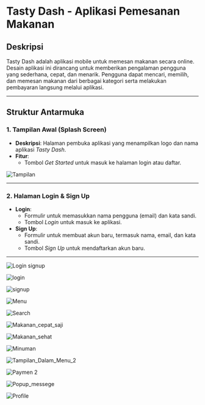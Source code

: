 # Tasty Dash - Aplikasi Pemesanan Makanan

## Deskripsi
Tasty Dash adalah aplikasi mobile untuk memesan makanan secara online. Desain aplikasi ini dirancang untuk memberikan pengalaman pengguna yang sederhana, cepat, dan menarik. Pengguna dapat mencari, memilih, dan memesan makanan dari berbagai kategori serta melakukan pembayaran langsung melalui aplikasi.

---

## Struktur Antarmuka

### 1. **Tampilan Awal (Splash Screen)**
   - **Deskripsi**: Halaman pembuka aplikasi yang menampilkan logo dan nama aplikasi *Tasty Dash*.
   - **Fitur**:
     - Tombol *Get Started* untuk masuk ke halaman login atau daftar.

![Tampilan](https://github.com/user-attachments/assets/5d38eb86-d52a-4d59-9816-dc97dda50bfe)

---

### 2. **Halaman Login & Sign Up**
   - **Login**:
     - Formulir untuk memasukkan nama pengguna (email) dan kata sandi.
     - Tombol *Login* untuk masuk ke aplikasi.
   - **Sign Up**:
     - Formulir untuk membuat akun baru, termasuk nama, email, dan kata sandi.
     - Tombol *Sign Up* untuk mendaftarkan akun baru.

---

![Login signup](https://github.com/user-attachments/assets/4e64e11f-681a-4034-9871-ccc01440a102)

![login](https://github.com/user-attachments/assets/335d078f-b4eb-4b1e-b8f8-6c6a3e804c5a)

![signup](https://github.com/user-attachments/assets/583bdcf2-216b-4897-8fb2-52c65f2c4049)

![Menu](https://github.com/user-attachments/assets/4495f2d7-2e97-4df3-9de9-2e411cd132e5)

![Search](https://github.com/user-attachments/assets/149e6b9f-c0ce-4175-9024-671814ed2cca)

![Makanan_cepat_saji](https://github.com/user-attachments/assets/eceea979-d97f-4403-a1d0-755c6f57746e)

![Makanan_sehat](https://github.com/user-attachments/assets/343d2203-dc63-48da-85bf-7dfe8b7706e8)

![Minuman](https://github.com/user-attachments/assets/c1251cfe-e770-4b7d-9e87-0728cd627f61)

![Tampilan_Dalam_Menu_2](https://github.com/user-attachments/assets/69d03f66-31d2-4a71-9d7e-4b3778d77689)

![Paymen 2](https://github.com/user-attachments/assets/1277236c-ee1c-4894-a6b7-69a7682451cc)

![Popup_messege](https://github.com/user-attachments/assets/86e43fa9-6220-4ed1-bc97-20a52766acd0)

![Profile](https://github.com/user-attachments/assets/7684bd76-50d9-4841-b1c2-65012ae8292c)
